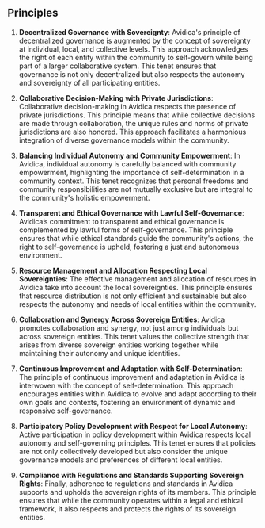 ## Principles

1. **Decentralized Governance with Sovereignty**: Avidica's principle of decentralized governance is augmented by the concept of sovereignty at individual, local, and collective levels. This approach acknowledges the right of each entity within the community to self-govern while being part of a larger collaborative system. This tenet ensures that governance is not only decentralized but also respects the autonomy and sovereignty of all participating entities.

2. **Collaborative Decision-Making with Private Jurisdictions**: Collaborative decision-making in Avidica respects the presence of private jurisdictions. This principle means that while collective decisions are made through collaboration, the unique rules and norms of private jurisdictions are also honored. This approach facilitates a harmonious integration of diverse governance models within the community.

3. **Balancing Individual Autonomy and Community Empowerment**: In Avidica, individual autonomy is carefully balanced with community empowerment, highlighting the importance of self-determination in a community context. This tenet recognizes that personal freedoms and community responsibilities are not mutually exclusive but are integral to the community's holistic empowerment.

4. **Transparent and Ethical Governance with Lawful Self-Governance**: Avidica’s commitment to transparent and ethical governance is complemented by lawful forms of self-governance. This principle ensures that while ethical standards guide the community's actions, the right to self-governance is upheld, fostering a just and autonomous environment.

5. **Resource Management and Allocation Respecting Local Sovereignties**: The effective management and allocation of resources in Avidica take into account the local sovereignties. This principle ensures that resource distribution is not only efficient and sustainable but also respects the autonomy and needs of local entities within the community.

6. **Collaboration and Synergy Across Sovereign Entities**: Avidica promotes collaboration and synergy, not just among individuals but across sovereign entities. This tenet values the collective strength that arises from diverse sovereign entities working together while maintaining their autonomy and unique identities.

7. **Continuous Improvement and Adaptation with Self-Determination**: The principle of continuous improvement and adaptation in Avidica is interwoven with the concept of self-determination. This approach encourages entities within Avidica to evolve and adapt according to their own goals and contexts, fostering an environment of dynamic and responsive self-governance.

8. **Participatory Policy Development with Respect for Local Autonomy**: Active participation in policy development within Avidica respects local autonomy and self-governing principles. This tenet ensures that policies are not only collectively developed but also consider the unique governance models and preferences of different local entities.

9. **Compliance with Regulations and Standards Supporting Sovereign Rights**: Finally, adherence to regulations and standards in Avidica supports and upholds the sovereign rights of its members. This principle ensures that while the community operates within a legal and ethical framework, it also respects and protects the rights of its sovereign entities.
